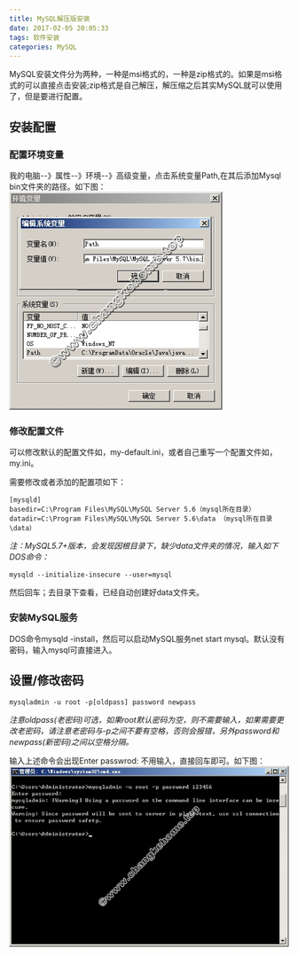 ```yaml
---
title: MySQL解压版安装
date: 2017-02-05 20:05:33
tags: 软件安装	
categories: MySQL
---
```

MySQL安装文件分为两种，一种是msi格式的，一种是zip格式的。如果是msi格式的可以直接点击安装;zip格式是自己解压，解压缩之后其实MySQL就可以使用了，但是要进行配置。
<!--more-->
## 安装配置
### 配置环境变量
我的电脑--》属性--》环境--》高级变量，点击系统变量Path,在其后添加Mysql bin文件夹的路径。如下图：
![MySQL环境变量配置][1]
### 修改配置文件
可以修改默认的配置文件如，my-default.ini，或者自己重写一个配置文件如，my.ini。

需要修改或者添加的配置项如下：
```
[mysqld] 
basedir=C:\Program Files\MySQL\MySQL Server 5.6（mysql所在目录） 
datadir=C:\Program Files\MySQL\MySQL Server 5.6\data （mysql所在目录\data）
```
*注：MySQL5.7+版本，会发现因根目录下，缺少data文件夹的情况，输入如下DOS命令：*
```
mysqld --initialize-insecure --user=mysql
```
然后回车；去目录下查看，已经自动创建好data文件夹。

### 安装MySQL服务
DOS命令mysqld -install，然后可以启动MySQL服务net start mysql。默认没有密码，输入mysql可直接进入。

## 设置/修改密码
```
mysqladmin -u root -p[oldpass] password newpass
```
*注意oldpass(老密码)可选，如果root默认密码为空，则不需要输入，如果需要更改老密码，请注意老密码与-p之间不要有空格，否则会报错，另外password和newpass(新密码)之间以空格分隔。*

输入上述命令会出现Enter passwrod: 不用输入，直接回车即可。如下图：
![MySQL 修改密码][2]


  [1]: https://www.github.com/ChangHub/BlogImages/raw/master/MySQL%E7%8E%AF%E5%A2%83%E5%8F%98%E9%87%8F%E9%85%8D%E7%BD%AE.jpg "MySQL环境变量配置"
  [2]: https://www.github.com/ChangHub/BlogImages/raw/master/MySQL%E4%BF%AE%E6%94%B9%E5%AF%86%E7%A0%81.jpg "MySQL修改密码"
